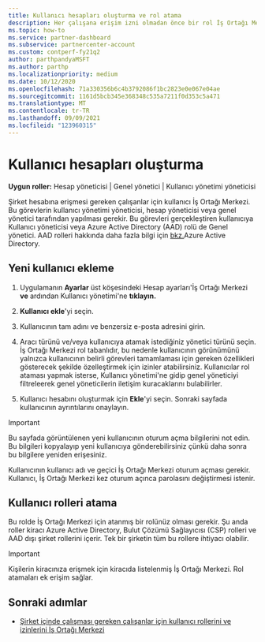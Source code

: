 ```yaml
---
title: Kullanıcı hesapları oluşturma ve rol atama
description: Her çalışana erişim izni olmadan önce bir rol İş Ortağı Merkezi. Kullanıcı hesapları oluşturma, rol atama ve izinleri ayarlama hakkında bilgi.
ms.topic: how-to
ms.service: partner-dashboard
ms.subservice: partnercenter-account
ms.custom: contperf-fy21q2
author: parthpandyaMSFT
ms.author: parthp
ms.localizationpriority: medium
ms.date: 10/12/2020
ms.openlocfilehash: 71a330356b6c4b3792086f1bc2823e0e067e04ae
ms.sourcegitcommit: 1161d5bcb345e368348c535a7211f0d353c5a471
ms.translationtype: MT
ms.contentlocale: tr-TR
ms.lasthandoff: 09/09/2021
ms.locfileid: "123960315"
---
```

# <a name="create-user-accounts"></a>Kullanıcı hesapları oluşturma  

**Uygun roller:** Hesap yöneticisi | Genel yönetici | Kullanıcı yönetimi yöneticisi

Şirket hesabına erişmesi gereken çalışanlar için kullanıcı İş Ortağı Merkezi. Bu görevlerin kullanıcı yönetimi yöneticisi, hesap yöneticisi veya genel yönetici tarafından yapılması gerekir. Bu görevleri gerçekleştiren kullanıcıya Kullanıcı yöneticisi veya Azure Active Directory (AAD) rolü de Genel yönetici. AAD rolleri hakkında daha fazla bilgi için [bkz.](/azure/active-directory/users-groups-roles/directory-assign-admin-roles)Azure Active Directory.

## <a name="add-a-new-user"></a>Yeni kullanıcı ekleme

1. Uygulamanın **Ayarlar** üst köşesindeki Hesap ayarları'İş Ortağı Merkezi **ve** ardından Kullanıcı yönetimi'ne **tıklayın.**

2. **Kullanıcı ekle**'yi seçin.

3. Kullanıcının tam adını ve benzersiz e-posta adresini girin.

4. Aracı türünü ve/veya kullanıcıya atamak istediğiniz yönetici türünü seçin. İş Ortağı Merkezi rol tabanlıdır, bu nedenle kullanıcının görünümünü yalnızca kullanıcının belirli görevleri tamamlaması için gereken özellikleri gösterecek şekilde özelleştirmek için izinler atabilirsiniz.  Kullanıcılar rol ataması yapmak isterse, Kullanıcı yönetimi'ne  gidip genel yöneticiyi filtreleerek genel yöneticilerin iletişim kuracaklarını bulabilirler.

5. Kullanıcı hesabını oluşturmak için **Ekle**'yi seçin. Sonraki sayfada kullanıcının ayrıntılarını onaylayın.

> [!IMPORTANT]  
> Bu sayfada görüntülenen yeni kullanıcının oturum açma bilgilerini not edin. Bu bilgileri kopyalayıp yeni kullanıcıya gönderebilirsiniz çünkü daha sonra bu bilgilere yeniden erişesiniz. 

Kullanıcının kullanıcı adı ve geçici İş Ortağı Merkezi oturum açması gerekir. Kullanıcı, İş Ortağı Merkezi kez oturum açınca parolasını değiştirmesi istenir.

## <a name="assign-user-roles"></a>Kullanıcı rolleri atama

Bu rolde İş Ortağı Merkezi için atanmış bir rolünüz olması gerekir.  Şu anda roller kiracı Azure Active Directory, Bulut Çözümü Sağlayıcısı (CSP) rolleri ve AAD dışı şirket rollerini içerir. Tek bir şirketin tüm bu rollere ihtiyacı olabilir.

>[!Important]
>Kişilerin kiracınıza erişmek için kiracıda listelenmiş İş Ortağı Merkezi. Rol atamaları ek erişim sağlar.

## <a name="next-steps"></a>Sonraki adımlar

- [Şirket içinde çalışması gereken çalışanlar için kullanıcı rollerini ve izinlerini İş Ortağı Merkezi](permissions-overview.md)
